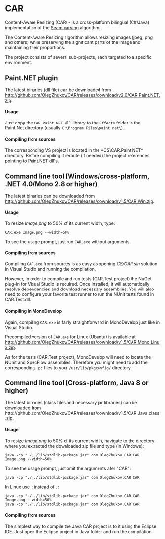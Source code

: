 CAR
===
Content-Aware Resizing (CAR) - is a cross-platform bilingual (C#/Java) implementation
of the [Seam carving](http://en.wikipedia.org/wiki/Seam_carving) algorithm.

The Content-Aware Resizing algorithm allows resizing images (jpeg, png and others) while
preserving the significant parts of the image and maintaining their proportions.

The project consists of several sub-projects, each targeted to a specific environment.

## Paint.NET plugin

The latest binaries (dll file) can be downloaded from
http://github.com/OlegZhukov/CAR/releases/download/v2.0/CAR.Paint.NET.zip.

#### Usage

Just copy the `CAR.Paint.NET.dll` library to the `Effects` folder in
the Paint.Net directory (usually `C:\Program Files\paint.net\`).

#### Compiling from sources

The corresponding VS project is located in the *CS\CAR.Paint.NET\* directory.
Before compiling it reroute (if needed) the project references
pointing to Paint.NET dll's.

## Command line tool (Windows/cross-platform, .NET 4.0/Mono 2.8 or higher)

The latest binaries can be downloaded from
http://github.com/OlegZhukov/CAR/releases/download/v1.5/CAR.Win.zip.

#### Usage

To resize *Image.png* to 50% of its current width, type:

`CAR.exe Image.png --width=50%`

To see the usage prompt, just run `CAR.exe` without arguments.

#### Compiling from sources

Compiling `CAR.exe` from sources is as easy as opening *CS/CAR.sln* solution in
Visual Studio and running the compilation.

However, in order to compile and run tests (CAR.Test project) the NuGet plug-in for
Visual Studio is required. Once installed, it will automatically resolve dependencies
and download necessary assemblies. You will also need to configure your favorite
test runner to run the NUnit tests found in CAR.Test.dll.

#### Compiling in MonoDevelop

Again, compiling `CAR.exe` is fairly straightforward in MonoDevelop just like in
Visual Studio.

Precompiled version of `CAR.exe` for Linux (Ubuntu) is available at
http://github.com/OlegZhukov/CAR/releases/download/v1.5/CAR.Mono.Linux.zip.

As for the tests (CAR.Test project), MonoDevelop will need to locate the NUnit
and SpecFlow assemblies. Therefore you might need to add the corresponding `.pc`
files to your `/usr/lib/pkgconfig/` directory.

## Command line tool (Cross-platform, Java 8 or higher)

The latest binaries (class files and necessary jar libraries) can be downloaded
from http://github.com/OlegZhukov/CAR/releases/download/v1.5/CAR.Java.class.zip.

#### Usage

To resize *Image.png* to 50% of its current width, navigate to the directory where
you extracted the downloaded zip file and type (in Windows):

`java -cp "./;./lib/stdlib-package.jar" com.OlegZhukov.CAR.CAR Image.png --width=50%`

To see the usage prompt, just omit the arguments afer "CAR":

`java -cp "./;./lib/stdlib-package.jar" com.OlegZhukov.CAR.CAR`

In Linux use `:` instead of `;`:

```
java -cp "./:./lib/stdlib-package.jar" com.OlegZhukov.CAR.CAR Image.png --width=50%
java -cp "./:./lib/stdlib-package.jar" com.OlegZhukov.CAR.CAR
```

#### Compiling from sources

The simplest way to compile the Java CAR project is to it using the Eclipse IDE. Just
open the Eclipse project in Java folder and run the compilation.
